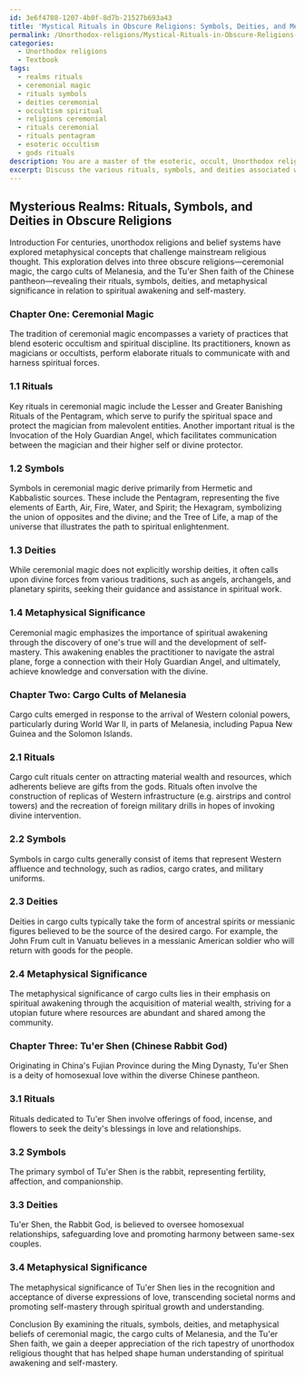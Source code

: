 ```yaml
---
id: 3e6f4708-1207-4b0f-8d7b-21527b693a43
title: 'Mystical Rituals in Obscure Religions: Symbols, Deities, and Meanings'
permalink: /Unorthodox-religions/Mystical-Rituals-in-Obscure-Religions-Symbols-Deities-and-Meanings/
categories:
  - Unorthodox religions
  - Textbook
tags:
  - realms rituals
  - ceremonial magic
  - rituals symbols
  - deities ceremonial
  - occultism spiritual
  - religions ceremonial
  - rituals ceremonial
  - rituals pentagram
  - esoteric occultism
  - gods rituals
description: You are a master of the esoteric, occult, Unorthodox religions and education, you have written many textbooks on the subject in ways that provide students with rich and deep understanding of the subject. You are being asked to write textbook-like sections on a topic and you do it with full context, explainability, and reliability in accuracy to the true facts of the topic at hand, in a textbook style that a student would easily be able to learn from, in a rich, engaging, and contextual way. Always include relevant context (such as formulas and history), related concepts, and in a way that someone can gain deep insights from.
excerpt: Discuss the various rituals, symbols, and deities associated with a selection of three obscure and unorthodox religions that have existed throughout history. Also, provide an analysis of any metaphysical significance and beliefs these religions hold, particularly in relation to spiritual awakening and self-mastery.
---
```


## Mysterious Realms: Rituals, Symbols, and Deities in Obscure Religions

Introduction
For centuries, unorthodox religions and belief systems have explored metaphysical concepts that challenge mainstream religious thought. This exploration delves into three obscure religions—ceremonial magic, the cargo cults of Melanesia, and the Tu'er Shen faith of the Chinese pantheon—revealing their rituals, symbols, deities, and metaphysical significance in relation to spiritual awakening and self-mastery.

### Chapter One: Ceremonial Magic

The tradition of ceremonial magic encompasses a variety of practices that blend esoteric occultism and spiritual discipline. Its practitioners, known as magicians or occultists, perform elaborate rituals to communicate with and harness spiritual forces.

### 1.1 Rituals
Key rituals in ceremonial magic include the Lesser and Greater Banishing Rituals of the Pentagram, which serve to purify the spiritual space and protect the magician from malevolent entities. Another important ritual is the Invocation of the Holy Guardian Angel, which facilitates communication between the magician and their higher self or divine protector.

### 1.2 Symbols
Symbols in ceremonial magic derive primarily from Hermetic and Kabbalistic sources. These include the Pentagram, representing the five elements of Earth, Air, Fire, Water, and Spirit; the Hexagram, symbolizing the union of opposites and the divine; and the Tree of Life, a map of the universe that illustrates the path to spiritual enlightenment.

### 1.3 Deities
While ceremonial magic does not explicitly worship deities, it often calls upon divine forces from various traditions, such as angels, archangels, and planetary spirits, seeking their guidance and assistance in spiritual work.

### 1.4 Metaphysical Significance
Ceremonial magic emphasizes the importance of spiritual awakening through the discovery of one's true will and the development of self-mastery. This awakening enables the practitioner to navigate the astral plane, forge a connection with their Holy Guardian Angel, and ultimately, achieve knowledge and conversation with the divine.

### Chapter Two: Cargo Cults of Melanesia

Cargo cults emerged in response to the arrival of Western colonial powers, particularly during World War II, in parts of Melanesia, including Papua New Guinea and the Solomon Islands.

### 2.1 Rituals
Cargo cult rituals center on attracting material wealth and resources, which adherents believe are gifts from the gods. Rituals often involve the construction of replicas of Western infrastructure (e.g. airstrips and control towers) and the recreation of foreign military drills in hopes of invoking divine intervention.

### 2.2 Symbols
Symbols in cargo cults generally consist of items that represent Western affluence and technology, such as radios, cargo crates, and military uniforms.

### 2.3 Deities
Deities in cargo cults typically take the form of ancestral spirits or messianic figures believed to be the source of the desired cargo. For example, the John Frum cult in Vanuatu believes in a messianic American soldier who will return with goods for the people.

### 2.4 Metaphysical Significance
The metaphysical significance of cargo cults lies in their emphasis on spiritual awakening through the acquisition of material wealth, striving for a utopian future where resources are abundant and shared among the community.

### Chapter Three: Tu'er Shen (Chinese Rabbit God)

Originating in China's Fujian Province during the Ming Dynasty, Tu'er Shen is a deity of homosexual love within the diverse Chinese pantheon.

### 3.1 Rituals
Rituals dedicated to Tu'er Shen involve offerings of food, incense, and flowers to seek the deity's blessings in love and relationships.

### 3.2 Symbols
The primary symbol of Tu'er Shen is the rabbit, representing fertility, affection, and companionship.

### 3.3 Deities
Tu'er Shen, the Rabbit God, is believed to oversee homosexual relationships, safeguarding love and promoting harmony between same-sex couples.

### 3.4 Metaphysical Significance
The metaphysical significance of Tu'er Shen lies in the recognition and acceptance of diverse expressions of love, transcending societal norms and promoting self-mastery through spiritual growth and understanding.

Conclusion
By examining the rituals, symbols, deities, and metaphysical beliefs of ceremonial magic, the cargo cults of Melanesia, and the Tu'er Shen faith, we gain a deeper appreciation of the rich tapestry of unorthodox religious thought that has helped shape human understanding of spiritual awakening and self-mastery.
